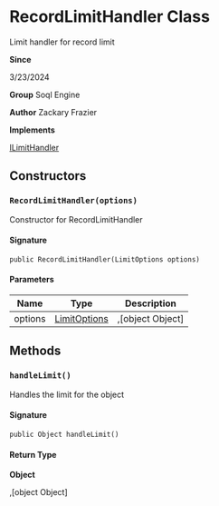 # RecordLimitHandler Class

Limit handler for record limit

**Since** 

3/23/2024

**Group** Soql Engine

**Author** Zackary Frazier

**Implements**

[ILimitHandler](ILimitHandler.md)

## Constructors
### `RecordLimitHandler(options)`

Constructor for RecordLimitHandler

#### Signature
```apex
public RecordLimitHandler(LimitOptions options)
```

#### Parameters
| Name | Type | Description |
|------|------|-------------|
| options | [LimitOptions](LimitOptions.md) | ,[object Object] |

## Methods
### `handleLimit()`

Handles the limit for the object

#### Signature
```apex
public Object handleLimit()
```

#### Return Type
**Object**

,[object Object]
